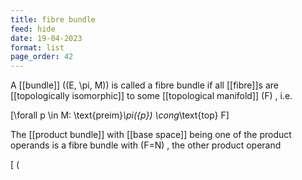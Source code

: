 ```yaml
---
title: fibre bundle
feed: hide
date: 19-04-2023
format: list
page_order: 42
---
```



A [[bundle]]  \((E, \pi, M)\)  is called a fibre bundle if all [[fibre]]s are [[topologically isomorphic]] to some [[topological manifold]]  \(F\) , i.e.

\[\forall p \in M: \text{preim}_\pi(\{p\}) \cong_\text{top} F\]


The [[product bundle]] with [[base space]] being one of the product operands is a fibre bundle with  \(F=N\) , the other product operand

\[ \(